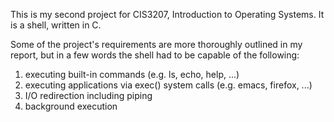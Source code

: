 This is my second project for CIS3207, Introduction to Operating Systems.
It is a shell, written in C.

Some of the project's requirements are more thoroughly outlined in my report,
but in a few words the shell had to be capable of the following:
  1. executing built-in commands (e.g. ls, echo, help, ...)
  2. executing applications via exec() system calls (e.g. emacs, firefox, ...)
  3. I/O redirection including piping
  4. background execution
